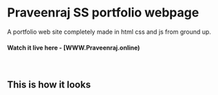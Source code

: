 # Praveenraj SS portfolio webpage

A portfolio web site completely made in html css and js from ground up.

#### Watch it live here - [WWW.Praveenraj.online)

<br>

## This is how it looks

<br>


